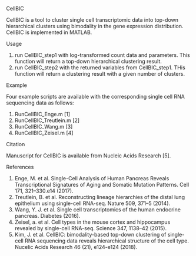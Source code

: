 CellBIC

CellBIC is a tool to cluster single cell transcriptomic data into top-down hierarchical clusters using bimodality in the gene expression distribution. CellBIC is implemented in MATLAB.

Usage

1. run CellBIC_step1 with log-transformed count data and parameters. This function will return a top-down hierarchical clustering result.
2. run CellBIC_step2 with the returned variables from CellBIC_step1. THis function will return a clustering result with a given number of clusters.

Example

Four example scripts are available with the corresponding single cell RNA sequencing data as follows:
1. RunCellBIC_Enge.m [1]
2. RunCellBIC_Treutlein.m [2]
3. RunCellBIC_Wang.m [3]
4. RunCellBIC_Zeisel.m [4]

Citation

Manuscript for CellBIC is available from Nucleic Acids Research [5].

References
1. Enge, M. et al. Single-Cell Analysis of Human Pancreas Reveals Transcriptional Signatures of Aging and Somatic Mutation Patterns. Cell 171, 321–330.e14 (2017).
2. Treutlein, B. et al. Reconstructing lineage hierarchies of the distal lung epithelium using single-cell RNA-seq. Nature 509, 371–5 (2014).
3. Wang, Y. J. et al. Single cell transcriptomics of the human endocrine pancreas. Diabetes (2016).
4. Zeisel,  a. et al. Cell types in the mouse cortex and hippocampus revealed by single-cell RNA-seq. Science 347, 1138–42 (2015).
5. Kim, J. et al. CellBIC: bimodality-based top-down clustering of single-cell RNA sequencing data reveals hierarchical structure of the cell type. Nucelic Acids Research 46 (21), e124-e124 (2018).

